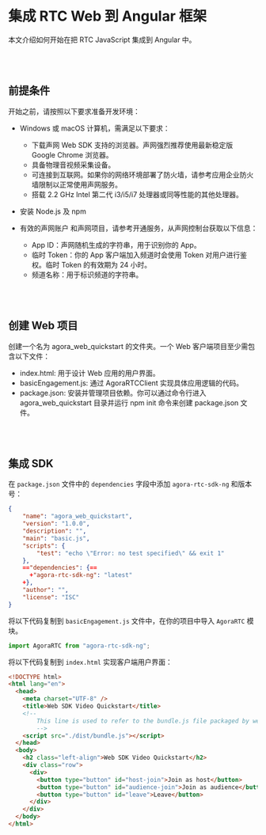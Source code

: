 # 集成 RTC Web 到 Angular 框架

本文介绍如何开始在把 RTC JavaScript 集成到 Angular 中。

<Br/>
<Br/>

## 前提条件

开始之前，请按照以下要求准备开发环境：

- Windows 或 macOS 计算机，需满足以下要求：
  - 下载声网 Web SDK 支持的浏览器。声网强烈推荐使用最新稳定版 Google Chrome 浏览器。
  - 具备物理音视频采集设备。
  - 可连接到互联网。如果你的网络环境部署了防火墙，请参考应用企业防火墙限制以正常使用声网服务。
  - 搭载 2.2 GHz Intel 第二代 i3/i5/i7 处理器或同等性能的其他处理器。
- 安装 Node.js 及 npm

- 有效的声网账户
  和声网项目，请参考开通服务，从声网控制台获取以下信息：
  - App ID：声网随机生成的字符串，用于识别你的 App。
  - 临时 Token：你的 App 客户端加入频道时会使用 Token 对用户进行鉴权。临时 Token 的有效期为 24 小时。
  - 频道名称：用于标识频道的字符串。

<Br/>
<Br/>

## 创建 Web 项目

创建一个名为 agora_web_quickstart 的文件夹。一个 Web 客户端项目至少需包含以下文件：

- index.html: 用于设计 Web 应用的用户界面。
- basicEngagement.js: 通过 AgoraRTCClient 实现具体应用逻辑的代码。
- package.json: 安装并管理项目依赖。你可以通过命令行进入 agora_web_quickstart 目录并运行 npm init 命令来创建 package.json 文件。

<Br/>
<Br/>

## 集成 SDK

在 `package.json` 文件中的 `dependencies` 字段中添加 `agora-rtc-sdk-ng` 和版本号：

```JSON title
{
    "name": "agora_web_quickstart",
    "version": "1.0.0",
    "description": "",
    "main": "basic.js",
    "scripts": {
        "test": "echo \"Error: no test specified\" && exit 1"
    },
    =="dependencies": {==
      +"agora-rtc-sdk-ng": "latest"
    +},
    "author": "",
    "license": "ISC"
}
```

将以下代码复制到 `basicEngagement.js` 文件中，在你的项目中导入 `AgoraRTC` 模块。

```js
import AgoraRTC from "agora-rtc-sdk-ng";
```

将以下代码复制到 `index.html` 实现客户端用户界面：

```html
<!DOCTYPE html>
<html lang="en">
  <head>
    <meta charset="UTF-8" />
    <title>Web SDK Video Quickstart</title>
    <!--
        This line is used to refer to the bundle.js file packaged by webpack. A sample webpack configuration is shown in the later step of running your app.
        -->
    <script src="./dist/bundle.js"></script>
  </head>
  <body>
    <h2 class="left-align">Web SDK Video Quickstart</h2>
    <div class="row">
      <div>
        <button type="button" id="host-join">Join as host</button>
        <button type="button" id="audience-join">Join as audience</button>
        <button type="button" id="leave">Leave</button>
      </div>
    </div>
  </body>
</html>
```

